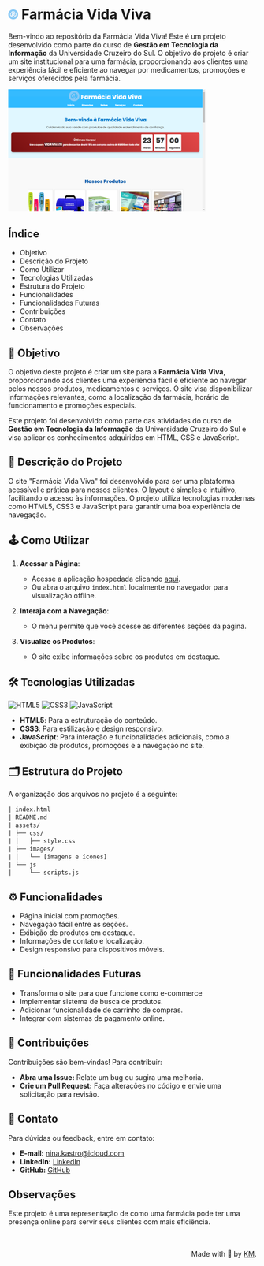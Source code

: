 # <img src="assets/images/logo.png" alt="Logo" width="20"> Farmácia Vida Viva

Bem-vindo ao repositório da Farmácia Vida Viva! Este é um projeto desenvolvido como parte do curso de **Gestão em Tecnologia da Informação** da Universidade Cruzeiro do Sul. O objetivo do projeto é criar um site institucional para uma farmácia, proporcionando aos clientes uma experiência fácil e eficiente ao navegar por medicamentos, promoções e serviços oferecidos pela farmácia.

<img src="assets/images/screenshot.png" alt="Print do Projeto" width="400" />

## Índice

- Objetivo
- Descrição do Projeto
- Como Utilizar
- Tecnologias Utilizadas
- Estrutura do Projeto
- Funcionalidades
- Funcionalidades Futuras
- Contribuições
- Contato
- Observações

## 🎯 Objetivo

O objetivo deste projeto é criar um site para a **Farmácia Vida Viva**, proporcionando aos clientes uma experiência fácil e eficiente ao navegar pelos nossos produtos, medicamentos e serviços. O site visa disponibilizar informações relevantes, como a localização da farmácia, horário de funcionamento e promoções especiais.

Este projeto foi desenvolvido como parte das atividades do curso de **Gestão em Tecnologia da Informação** da Universidade Cruzeiro do Sul e visa aplicar os conhecimentos adquiridos em HTML, CSS e JavaScript.


## 📖 Descrição do Projeto 

O site "Farmácia Vida Viva" foi desenvolvido para ser uma plataforma acessível e prática para nossos clientes. O layout é simples e intuitivo, facilitando o acesso às informações. O projeto utiliza tecnologias modernas como HTML5, CSS3 e JavaScript para garantir uma boa experiência de navegação.

## 🕹️ Como Utilizar

1. **Acessar a Página**:
   - Acesse a aplicação hospedada clicando <a href="https://farmacia-viva-vida.vercel.app/" target="_blank">aqui</a>.
   - Ou abra o arquivo `index.html` localmente no navegador para visualização offline.

2. **Interaja com a Navegação**:
   - O menu permite que você acesse as diferentes seções da página.
   
3. **Visualize os Produtos**:
   - O site exibe informações sobre os produtos em destaque.

## 🛠️ Tecnologias Utilizadas 

![HTML5](https://img.shields.io/badge/html5-%23E34F26.svg?style=for-the-badge&logo=html5&logoColor=white)
![CSS3](https://img.shields.io/badge/CSS-239120?logo=css3&logoColor=white&style=for-the-badge)
![JavaScript](https://img.shields.io/badge/javascript-%23323330.svg?style=for-the-badge&logo=javascript&logoColor=%23F7DF1E) 

- **HTML5**: Para a estruturação do conteúdo.
- **CSS3**: Para estilização e design responsivo.
- **JavaScript**: Para interação e funcionalidades adicionais, como a exibição de produtos, promoções e a navegação no site.

## 🗂️ Estrutura do Projeto 

A organização dos arquivos no projeto é a seguinte:

```
| index.html
| README.md
| assets/
| ├── css/
| │   ├── style.css
| ├── images/
| │   └── [imagens e ícones]
| └── js
|     └── scripts.js
```

## ⚙️ Funcionalidades 

- Página inicial com promoções.
- Navegação fácil entre as seções.
- Exibição de produtos em destaque.
- Informações de contato e localização.
- Design responsivo para dispositivos móveis.

## 🌟 Funcionalidades Futuras

- Transforma o site para que funcione como e-commerce
- Implementar sistema de busca de produtos.
- Adicionar funcionalidade de carrinho de compras.
- Integrar com sistemas de pagamento online.


## 🤝 Contribuições

Contribuições são bem-vindas! Para contribuir:

- **Abra uma Issue:** Relate um bug ou sugira uma melhoria.
- **Crie um Pull Request:** Faça alterações no código e envie uma solicitação para revisão.

## 📧 Contato

Para dúvidas ou feedback, entre em contato:

- **E-mail:** [nina.kastro@icloud.com](mailto:nina.kastro@icloud.com)
- **LinkedIn:** [LinkedIn](https://www.linkedin.com/in/karinacmartins/)
- **GitHub:** [GitHub](https://github.com/karinacmartins)

## Observações

Este projeto é uma representação de como uma farmácia pode ter uma presença online para servir seus clientes com mais eficiência.

<br>
<br>

  <div align="right">Made with 💜 by <a href="https://github.com/karinacmartins">KM</a>.</div>
